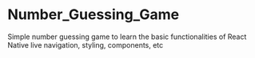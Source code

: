 # Number_Guessing_Game
Simple number guessing game to learn the basic functionalities of React Native live navigation, styling, components, etc
